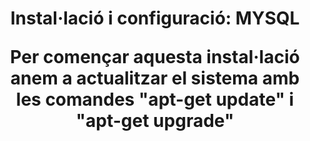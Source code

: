 <h1 align="center">Instal·lació i configuració: MYSQL</h>

<p>Per començar aquesta instal·lació anem a actualitzar el sistema amb les comandes "apt-get update" i "apt-get upgrade"</p>
  
